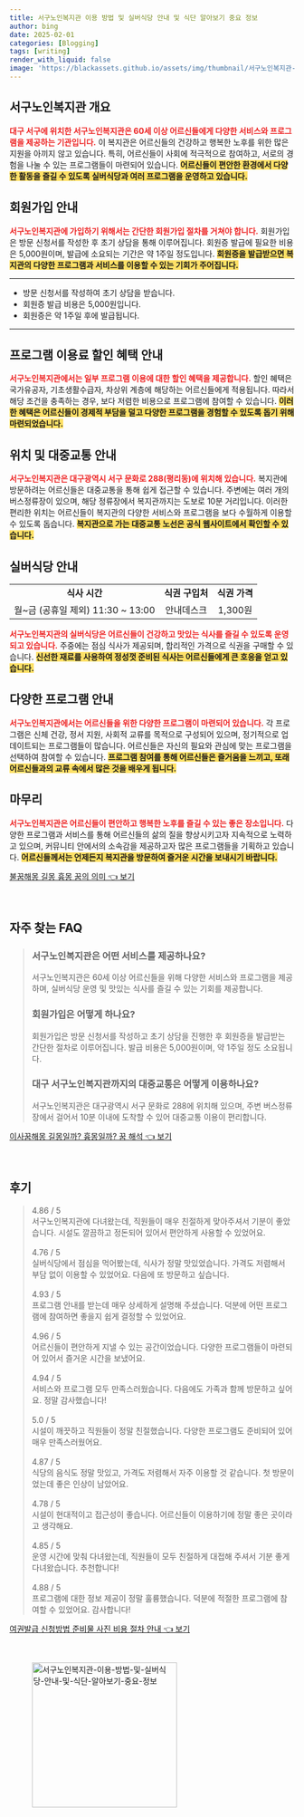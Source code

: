 ```yaml
---
title: 서구노인복지관 이용 방법 및 실버식당 안내 및 식단 알아보기 중요 정보
author: bing
date: 2025-02-01
categories: [Blogging]
tags: [writing]
render_with_liquid: false
image: 'https://blackassets.github.io/assets/img/thumbnail/서구노인복지관-이용-방법-및-실버식당-안내-및-식단-알아보기-중요-정보.webp'
---
```



<h2 id='서구노인복지관개요'>서구노인복지관 개요</h2>

<p><b><span style="color: #ee2323;">대구 서구에 위치한 서구노인복지관은 60세 이상 어르신들에게 다양한 서비스와 프로그램을 제공하는 기관입니다.</span></b> 이 복지관은 어르신들의 건강하고 행복한 노후를 위한 많은 지원을 아끼지 않고 있습니다. 특히, 어르신들이 사회에 적극적으로 참여하고, 서로의 경험을 나눌 수 있는 프로그램들이 마련되어 있습니다. <b><span style="background-color: #ffe066;">어르신들이 편안한 환경에서 다양한 활동을 즐길 수 있도록 실버식당과 여러 프로그램을 운영하고 있습니다.</span></b></p>

<h2 id='회원가입안내'>회원가입 안내</h2>

<p><b><span style="color: #ee2323;">서구노인복지관에 가입하기 위해서는 간단한 회원가입 절차를 거쳐야 합니다.</span></b> 회원가입은 방문 신청서를 작성한 후 초기 상담을 통해 이루어집니다. 회원증 발급에 필요한 비용은 5,000원이며, 발급에 소요되는 기간은 약 1주일 정도입니다. <b><span style="background-color: #ffe066;">회원증을 발급받으면 복지관의 다양한 프로그램과 서비스를 이용할 수 있는 기회가 주어집니다.</span></b></p>

<hr />

<ul>
    <li>방문 신청서를 작성하여 초기 상담을 받습니다.</li>
    <li>회원증 발급 비용은 5,000원입니다.</li>
    <li>회원증은 약 1주일 후에 발급됩니다.</li>
</ul>

<hr />

<h2 id='할인혜택안내'>프로그램 이용료 할인 혜택 안내</h2>

<p><b><span style="color: #ee2323;">서구노인복지관에서는 일부 프로그램 이용에 대한 할인 혜택을 제공합니다.</span></b> 할인 혜택은 국가유공자, 기초생활수급자, 차상위 계층에 해당하는 어르신들에게 적용됩니다. 따라서 해당 조건을 충족하는 경우, 보다 저렴한 비용으로 프로그램에 참여할 수 있습니다. <b><span style="background-color: #ffe066;">이러한 혜택은 어르신들이 경제적 부담을 덜고 다양한 프로그램을 경험할 수 있도록 돕기 위해 마련되었습니다.</span></b></p>

<h2 id='위치및교통안내'>위치 및 대중교통 안내</h2>

<p><b><span style="color: #ee2323;">서구노인복지관은 대구광역시 서구 문화로 288(평리동)에 위치해 있습니다.</span></b> 복지관에 방문하려는 어르신들은 대중교통을 통해 쉽게 접근할 수 있습니다. 주변에는 여러 개의 버스정류장이 있으며, 해당 정류장에서 복지관까지는 도보로 10분 거리입니다. 이러한 편리한 위치는 어르신들이 복지관의 다양한 서비스와 프로그램을 보다 수월하게 이용할 수 있도록 돕습니다. <b><span style="background-color: #ffe066;">복지관으로 가는 대중교통 노선은 공식 웹사이트에서 확인할 수 있습니다.</span></b></p>

<h2 id='실버식당안내'>실버식당 안내</h2>

<table>
    <tr>
        <td style="text-align: center; height: 17px;"><b>식사 시간</b></td>
        <td style="text-align: center; height: 17px;"><b>식권 구입처</b></td>
        <td style="text-align: center; height: 17px;"><b>식권 가격</b></td>
    </tr>
    <tr>
        <td style="text-align: center; height: 17px;">월~금 (공휴일 제외) 11:30 ~ 13:00</td>
        <td style="text-align: center; height: 17px;">안내데스크</td>
        <td style="text-align: center; height: 17px;">1,300원</td>
    </tr>
</table>

<p><b><span style="color: #ee2323;">서구노인복지관의 실버식당은 어르신들이 건강하고 맛있는 식사를 즐길 수 있도록 운영되고 있습니다.</span></b> 주중에는 점심 식사가 제공되며, 합리적인 가격으로 식권을 구매할 수 있습니다. <b><span style="background-color: #ffe066;">신선한 재료를 사용하여 정성껏 준비된 식사는 어르신들에게 큰 호응을 얻고 있습니다.</span></b></p>

<h2 id='프로그램안내'>다양한 프로그램 안내</h2>

<p><b><span style="color: #ee2323;">서구노인복지관에서는 어르신들을 위한 다양한 프로그램이 마련되어 있습니다.</span></b> 각 프로그램은 신체 건강, 정서 지원, 사회적 교류를 목적으로 구성되어 있으며, 정기적으로 업데이트되는 프로그램들이 많습니다. 어르신들은 자신의 필요와 관심에 맞는 프로그램을 선택하여 참여할 수 있습니다. <b><span style="background-color: #ffe066;">프로그램 참여를 통해 어르신들은 즐거움을 느끼고, 또래 어르신들과의 교류 속에서 많은 것을 배우게 됩니다.</span></b></p>

<h2 id='마무리'>마무리</h2>

<p><b><span style="color: #ee2323;">서구노인복지관은 어르신들이 편안하고 행복한 노후를 즐길 수 있는 좋은 장소입니다.</span></b> 다양한 프로그램과 서비스를 통해 어르신들의 삶의 질을 향상시키고자 지속적으로 노력하고 있으며, 커뮤니티 안에서의 소속감을 제공하고자 많은 프로그램들을 기획하고 있습니다. <b><span style="background-color: #ffe066;">어르신들께서는 언제든지 복지관을 방문하여 즐거운 시간을 보내시기 바랍니다.</span></b></p>


<p><a class="click-button" title="불꿈해몽 길몽 흉몽 꿈의 의미" href="https://blackassets.github.io/posts/%EB%B6%88%EA%BF%88%ED%95%B4%EB%AA%BD-%EA%B8%B8%EB%AA%BD-%ED%9D%89%EB%AA%BD-%EA%BF%88%EC%9D%98-%EC%9D%98%EB%AF%B8/" rel="dofollow">불꿈해몽 길몽 흉몽 꿈의 의미 👈 보기</a></p><br>
<h2 id='자주_찾는_FAQ'>자주 찾는 FAQ</h2>
<div itemscope="" itemtype="https://schema.org/FAQPage"> 
<blockquote> 
<div itemscope="" itemprop="mainEntity" itemtype="https://schema.org/Question"> 
<h3 itemprop="name">서구노인복지관은 어떤 서비스를 제공하나요?</h3> 
<div itemscope="" itemprop="acceptedAnswer" itemtype="https://schema.org/Answer"> 
<span itemprop="text"> 
<p>서구노인복지관은 60세 이상 어르신들을 위해 다양한 서비스와 프로그램을 제공하며, 실버식당 운영 및 맛있는 식사를 즐길 수 있는 기회를 제공합니다.</p> 
</span> 
</div> 
</div> 

<div itemscope="" itemprop="mainEntity" itemtype="https://schema.org/Question"> 
<h3 itemprop="name">회원가입은 어떻게 하나요?</h3> 
<div itemscope="" itemprop="acceptedAnswer" itemtype="https://schema.org/Answer"> 
<span itemprop="text"> 
<p>회원가입은 방문 신청서를 작성하고 초기 상담을 진행한 후 회원증을 발급받는 간단한 절차로 이루어집니다. 발급 비용은 5,000원이며, 약 1주일 정도 소요됩니다.</p> 
</span> 
</div> 
</div> 

<div itemscope="" itemprop="mainEntity" itemtype="https://schema.org/Question"> 
<h3 itemprop="name">대구 서구노인복지관까지의 대중교통은 어떻게 이용하나요?</h3> 
<div itemscope="" itemprop="acceptedAnswer" itemtype="https://schema.org/Answer"> 
<span itemprop="text"> 
<p>서구노인복지관은 대구광역시 서구 문화로 288에 위치해 있으며, 주변 버스정류장에서 걸어서 10분 이내에 도착할 수 있어 대중교통 이용이 편리합니다.</p> 
</span> 
</div> 
</div> 
</blockquote> 
</div>
<p><a class="click-button" title="이사꿈해몽 길몽일까? 흉몽일까? 꿈 해석" href="https://blackassets.github.io/posts/%EC%9D%B4%EC%82%AC%EA%BF%88%ED%95%B4%EB%AA%BD-%EA%B8%B8%EB%AA%BD%EC%9D%BC%EA%B9%8C-%ED%9D%89%EB%AA%BD%EC%9D%BC%EA%B9%8C-%EA%BF%88-%ED%95%B4%EC%84%9D/" rel="dofollow">이사꿈해몽 길몽일까? 흉몽일까? 꿈 해석 👈 보기</a></p><br>
<h2 id='후기'>후기</h2>
<div itemscope itemtype="https://schema.org/Product">
  <blockquote>
  <div itemprop="review" itemscope itemtype="https://schema.org/Review">
      <div itemprop="reviewRating" itemscope itemtype="https://schema.org/Rating"> <span itemprop="ratingValue">4.86</span> / <span itemprop="bestRating">5</span> </div>
      <span itemprop="reviewBody">서구노인복지관에 다녀왔는데, 직원들이 매우 친절하게 맞아주셔서 기분이 좋았습니다. 시설도 깔끔하고 정돈되어 있어서 편안하게 사용할 수 있었어요.</span>
  </div>
  <br>
  <div itemprop="review" itemscope itemtype="https://schema.org/Review">
      <div itemprop="reviewRating" itemscope itemtype="https://schema.org/Rating"> <span itemprop="ratingValue">4.76</span> / <span itemprop="bestRating">5</span> </div>
      <span itemprop="reviewBody">실버식당에서 점심을 먹어봤는데, 식사가 정말 맛있었습니다. 가격도 저렴해서 부담 없이 이용할 수 있었어요. 다음에 또 방문하고 싶습니다.</span>
  </div>
  <br>
  <div itemprop="review" itemscope itemtype="https://schema.org/Review">
      <div itemprop="reviewRating" itemscope itemtype="https://schema.org/Rating"> <span itemprop="ratingValue">4.93</span> / <span itemprop="bestRating">5</span> </div>
      <span itemprop="reviewBody">프로그램 안내를 받는데 매우 상세하게 설명해 주셨습니다. 덕분에 어떤 프로그램에 참여하면 좋을지 쉽게 결정할 수 있었어요.</span>
  </div>
  <br>
  <div itemprop="review" itemscope itemtype="https://schema.org/Review">
      <div itemprop="reviewRating" itemscope itemtype="https://schema.org/Rating"> <span itemprop="ratingValue">4.96</span> / <span itemprop="bestRating">5</span> </div>
      <span itemprop="reviewBody">어르신들이 편안하게 지낼 수 있는 공간이었습니다. 다양한 프로그램들이 마련되어 있어서 즐거운 시간을 보냈어요.</span>
  </div>
  <br>
  <div itemprop="review" itemscope itemtype="https://schema.org/Review">
      <div itemprop="reviewRating" itemscope itemtype="https://schema.org/Rating"> <span itemprop="ratingValue">4.94</span> / <span itemprop="bestRating">5</span> </div>
      <span itemprop="reviewBody">서비스와 프로그램 모두 만족스러웠습니다. 다음에도 가족과 함께 방문하고 싶어요. 정말 감사했습니다!</span>
  </div>
  <br>
  <div itemprop="review" itemscope itemtype="https://schema.org/Review">
      <div itemprop="reviewRating" itemscope itemtype="https://schema.org/Rating"> <span itemprop="ratingValue">5.0</span> / <span itemprop="bestRating">5</span> </div>
      <span itemprop="reviewBody">시설이 깨끗하고 직원들이 정말 친절했습니다. 다양한 프로그램도 준비되어 있어 매우 만족스러웠어요.</span>
  </div>
  <br>
  <div itemprop="review" itemscope itemtype="https://schema.org/Review">
      <div itemprop="reviewRating" itemscope itemtype="https://schema.org/Rating"> <span itemprop="ratingValue">4.87</span> / <span itemprop="bestRating">5</span> </div>
      <span itemprop="reviewBody">식당의 음식도 정말 맛있고, 가격도 저렴해서 자주 이용할 것 같습니다. 첫 방문이었는데 좋은 인상이 남았어요.</span>
  </div>
  <br>
  <div itemprop="review" itemscope itemtype="https://schema.org/Review">
      <div itemprop="reviewRating" itemscope itemtype="https://schema.org/Rating"> <span itemprop="ratingValue">4.78</span> / <span itemprop="bestRating">5</span> </div>
      <span itemprop="reviewBody">시설이 현대적이고 접근성이 좋습니다. 어르신들이 이용하기에 정말 좋은 곳이라고 생각해요.</span>
  </div>
  <br>
  <div itemprop="review" itemscope itemtype="https://schema.org/Review">
      <div itemprop="reviewRating" itemscope itemtype="https://schema.org/Rating"> <span itemprop="ratingValue">4.85</span> / <span itemprop="bestRating">5</span> </div>
      <span itemprop="reviewBody">운영 시간에 맞춰 다녀왔는데, 직원들이 모두 친절하게 대접해 주셔서 기분 좋게 다녀왔습니다. 추천합니다!</span>
  </div>
  <br>
  <div itemprop="review" itemscope itemtype="https://schema.org/Review">
      <div itemprop="reviewRating" itemscope itemtype="https://schema.org/Rating"> <span itemprop="ratingValue">4.88</span> / <span itemprop="bestRating">5</span> </div>
      <span itemprop="reviewBody">프로그램에 대한 정보 제공이 정말 훌륭했습니다. 덕분에 적절한 프로그램에 참여할 수 있었어요. 감사합니다!</span>
  </div>
  </blockquote>
</div>
<p><a class="click-button" title="여권발급 신청방법 준비물 사진 비용 절차 안내" href="https://blackassets.github.io/posts/%EC%97%AC%EA%B6%8C%EB%B0%9C%EA%B8%89-%EC%8B%A0%EC%B2%AD%EB%B0%A9%EB%B2%95-%EC%A4%80%EB%B9%84%EB%AC%BC-%EC%82%AC%EC%A7%84-%EB%B9%84%EC%9A%A9-%EC%A0%88%EC%B0%A8-%EC%95%88%EB%82%B4/" rel="dofollow">여권발급 신청방법 준비물 사진 비용 절차 안내 👈 보기</a></p><br>
<figure class="image"><img src="https://blackassets.github.io/assets/img/thumbnail/서구노인복지관-이용-방법-및-실버식당-안내-및-식단-알아보기-중요-정보.webp" alt="서구노인복지관-이용-방법-및-실버식당-안내-및-식단-알아보기-중요-정보" width="256" height="256"></figure>